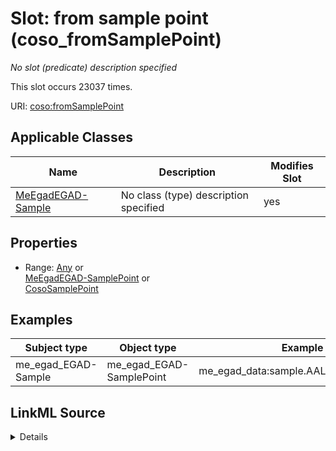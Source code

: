 

# Slot: from sample point (coso_fromSamplePoint)


_No slot (predicate) description specified_






This slot occurs 23037 times.


URI: [coso:fromSamplePoint](http://w3id.org/coso/v1/contaminoso#fromSamplePoint)



<!-- no inheritance hierarchy -->





## Applicable Classes

| Name | Description | Modifies Slot |
| --- | --- | --- |
| [MeEgadEGAD-Sample](../classes/MeEgadEGAD-Sample.md) | No class (type) description specified |  yes  |







## Properties

* Range: [Any](../classes/Any.md)&nbsp;or&nbsp;<br />[MeEgadEGAD-SamplePoint](../classes/MeEgadEGAD-SamplePoint.md)&nbsp;or&nbsp;<br />[CosoSamplePoint](../classes/CosoSamplePoint.md)






## Examples

| Subject type | Object type | Example subject | Example object | Occurrences |
| --- | --- | --- | --- | --- |
| me_egad_EGAD-Sample | me_egad_EGAD-SamplePoint | me_egad_data:sample.AAL210144001R.20210112 | me_egad_data:samplePoint.146496 | 23037 |




## LinkML Source

<details>

```yaml
name: coso_fromSamplePoint
annotations:
  count:
    tag: count
    value: 23037
description: No slot (predicate) description specified
title: from sample point
examples:
- object:
    example_object: me_egad_data:samplePoint.146496
    example_object_type: me_egad_EGAD-SamplePoint
    example_predicate: coso:fromSamplePoint
    example_subject: me_egad_data:sample.AAL210144001R.20210112
    example_subject_type: me_egad_EGAD-Sample
from_schema: sawgraph-kg
rank: 1000
domain: coso_MaterialSample
slot_uri: coso:fromSamplePoint
alias: coso_fromSamplePoint
domain_of:
- me_egad_EGAD-Sample
range: Any
any_of:
- range: me_egad_EGAD-SamplePoint
- range: coso_SamplePoint

```
</details>